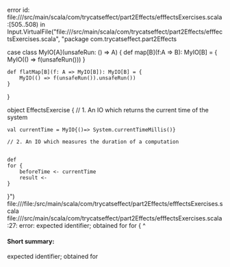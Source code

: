 error id: file://<WORKSPACE>/src/main/scala/com/trycatseffect/part2Effects/efffectsExercises.scala:[505..508) in Input.VirtualFile("file://<WORKSPACE>/src/main/scala/com/trycatseffect/part2Effects/efffectsExercises.scala", "package com.trycatseffect.part2Effects


case class  MyIO[A](unsafeRun: () => A) {
    def map[B](f:A => B): MyIO[B] = {
        MyIO(() => f(unsafeRun()))
    }
    
    def flatMap[B](f: A => MyIO[B]): MyIO[B] = {
        MyIO(() => f(unsafeRun()).unsafeRun())
    }
} 


object EffectsExercise {
    // 1. An IO which returns the current time of the system




    val currentTime = MyIO{()=> System.currentTimeMillis()}
    
    // 2. An IO which measures the duration of a computation


    def 
    for {
        beforeTime <- currentTime
        result <- 
    }
}")
file://<WORKSPACE>/file:<WORKSPACE>/src/main/scala/com/trycatseffect/part2Effects/efffectsExercises.scala
file://<WORKSPACE>/src/main/scala/com/trycatseffect/part2Effects/efffectsExercises.scala:27: error: expected identifier; obtained for
    for {
    ^
#### Short summary: 

expected identifier; obtained for
